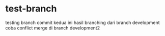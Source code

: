 # test-branch

testing branch
commit kedua
ini hasil branching dari branch development
coba conflict merge di branch development2

